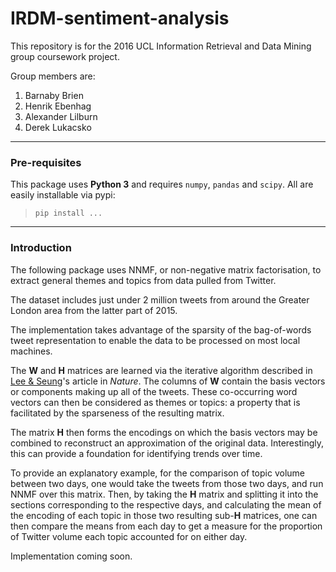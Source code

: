 # IRDM-sentiment-analysis

This repository is for the 2016 UCL Information Retrieval and Data Mining group coursework project.

Group members are:

1. Barnaby Brien
2. Henrik Ebenhag
3. Alexander Lilburn
4. Derek Lukacsko

---

### Pre-requisites
This package uses **Python 3** and requires `numpy`, `pandas` and `scipy`. All are easily installable via pypi:  
>`pip install ...`

---

### Introduction
The following package uses NNMF, or non-negative matrix factorisation, 
to extract general themes and topics from data pulled from Twitter.

The dataset includes just under 2 million tweets from around the Greater London area
from the latter part of 2015.

The implementation takes advantage of the sparsity of the bag-of-words tweet representation
to enable the data to be processed on most local machines.

The **W** and **H** matrices are learned via the iterative algorithm described in 
[Lee & Seung](http://www.columbia.edu/~jwp2128/Teaching/W4721/papers/nmf_nature.pdf)'s
article in _Nature_. The columns of **W** contain the basis vectors or components making up all of the tweets.
These co-occurring word vectors can then be considered as themes or topics: a property that is facilitated
by the sparseness of the resulting matrix.

The matrix **H** then forms the encodings on which the basis vectors may be combined to reconstruct an
approximation of the original data. Interestingly, this can provide a foundation for identifying trends over time.

To provide an explanatory example, for the comparison of topic volume between two days, one would take the tweets from
those two days, and run NNMF over this matrix. Then, by taking the **H** matrix and splitting it into the sections
corresponding to the respective days, and calculating the mean of the encoding of each topic in those two
resulting sub-**H** matrices, one can then compare the means from each day to get a measure for the proportion of
Twitter volume each topic accounted for on either day.

Implementation coming soon.

